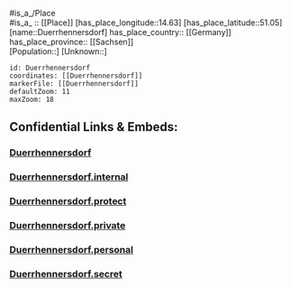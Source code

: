 ﻿---
location: [51.05,14.63] 
mapzoom: [7,12] 
mapmarker: city 
type: City
tags:
- geo/City


SpocWebEntityId: 29940
isDeleted: false
confidential: public

---
#is_a_/Place  
#is_a_ :: [[Place]] 
[has_place_longitude::14.63] 
[has_place_latitude::51.05] 
[name::Duerrhennersdorf] 
has_place_country:: [[Germany]]  
has_place_province:: [[Sachsen]]  
[Population::] 
[Unknown::] 


```leaflet
id: Duerrhennersdorf
coordinates: [[Duerrhennersdorf]] 
markerFile: [[Duerrhennersdorf]] 
defaultZoom: 11 
maxZoom: 18
```


## Confidential Links & Embeds: 

### [Duerrhennersdorf](/_public/Earth/Continent/Europe/Europe~Central/Germany/Germany~East/Sachsen/counties~Sachsen/Görlitz/cities~Görlitz/Neusalza-Spremberg/City/Duerrhennersdorf.md) 

### [Duerrhennersdorf.internal](/_internal/Earth/Continent/Europe/Europe~Central/Germany/Germany~East/Sachsen/counties~Sachsen/Görlitz/cities~Görlitz/Neusalza-Spremberg/City/Duerrhennersdorf.internal.md) 

### [Duerrhennersdorf.protect](/_protect/Earth/Continent/Europe/Europe~Central/Germany/Germany~East/Sachsen/counties~Sachsen/Görlitz/cities~Görlitz/Neusalza-Spremberg/City/Duerrhennersdorf.protect.md) 

### [Duerrhennersdorf.private](/_private/Earth/Continent/Europe/Europe~Central/Germany/Germany~East/Sachsen/counties~Sachsen/Görlitz/cities~Görlitz/Neusalza-Spremberg/City/Duerrhennersdorf.private.md) 

### [Duerrhennersdorf.personal](/_personal/Earth/Continent/Europe/Europe~Central/Germany/Germany~East/Sachsen/counties~Sachsen/Görlitz/cities~Görlitz/Neusalza-Spremberg/City/Duerrhennersdorf.personal.md) 

### [Duerrhennersdorf.secret](/_secret/Earth/Continent/Europe/Europe~Central/Germany/Germany~East/Sachsen/counties~Sachsen/Görlitz/cities~Görlitz/Neusalza-Spremberg/City/Duerrhennersdorf.secret.md) 
